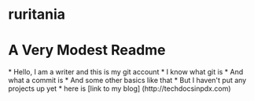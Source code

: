 # ruritania
<h1>A Very Modest Readme</h1>
* Hello, I am a writer and this is my git account
* I know what git is
* And what a commit is
* And some other basics like that
* But I haven't put any projects up yet
* here is [link to my blog] (http://techdocsinpdx.com)
